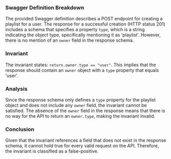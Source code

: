### Swagger Definition Breakdown
The provided Swagger definition describes a POST endpoint for creating a playlist for a user. The response for a successful creation (HTTP status 201) includes a schema that specifies a property `type`, which is a string indicating the object type, specifically mentioning it as 'playlist'. However, there is no mention of an `owner` field in the response schema.

### Invariant
The invariant states: `return.owner.type == "user"`. This implies that the response should contain an `owner` object with a `type` property that equals 'user'. 

### Analysis
Since the response schema only defines a `type` property for the playlist object and does not include any `owner` field, the invariant cannot be satisfied. The absence of the `owner` field in the response means that there is no way for the API to return an `owner.type`, making the invariant invalid. 

### Conclusion
Given that the invariant references a field that does not exist in the response schema, it cannot hold true for every valid request on the API. Therefore, the invariant is classified as a false-positive.
